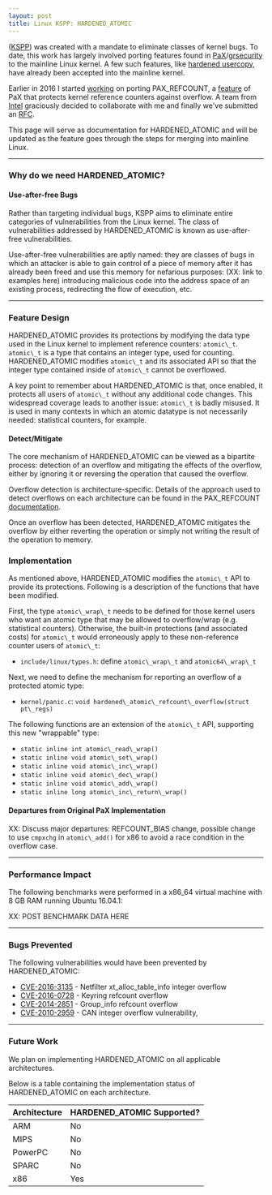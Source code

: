 ```yaml
---
layout: post
title: Linux KSPP: HARDENED_ATOMIC
---
```

([KSPP](http://kernsec.org/wiki/index.php/Kernel_Self_Protection_Project)) was
created with a mandate to eliminate classes of kernel bugs.  To date, this work
has largely involved porting features found in
[PaX](https://pax.grsecurity.net/)/[grsecurity](https://grsecurity.net/) to the
mainline Linux kernel.  A few such features, like
[hardened usercopy](https://www.lwn.net), have already been accepted into the
mainline kernel.  

Earlier in 2016 I started [working](https://lwn.net/Articles/668724/) on porting
PAX_REFCOUNT, a
[feature](https://forums.grsecurity.net/viewtopic.php?f=7&t=4173) of PaX that
protects kernel reference counters against overflow.  A team from
[Intel](http://www.0org.org) graciously decided to collaborate with me and
finally we've submitted an [RFC](https://lwn.net/Articles/702640/).  

This page will serve as documentation for HARDENED_ATOMIC and will be updated
as the feature goes through the steps for merging into mainline Linux.  

---
### Why do we need HARDENED_ATOMIC?

#### Use-after-free Bugs
Rather than targeting individual bugs, KSPP aims to eliminate entire categories
of vulnerabilities from the Linux kernel.  The class of vulnerabilities
addressed by HARDENED_ATOMIC is known as use-after-free vulnerabilities.

Use-after-free vulnerabilities are aptly named: they are classes of bugs in
which an attacker is able to gain control of a piece of memory after it has
already been freed and use this memory for nefarious purposes:
(XX: link to examples here)
introducing malicious code into the address space of an existing process,
redirecting the flow of execution, etc.


---
### Feature Design
HARDENED_ATOMIC provides its protections by modifying the data type used
in the Linux kernel to implement reference counters: `atomic\_t`.  `atomic\_t`
is a type that contains an integer type, used for counting.  HARDENED_ATOMIC
modifies `atomic\_t` and its associated API so that the integer type contained
inside of `atomic\_t` cannot be overflowed.     

A key point to remember about HARDENED_ATOMIC is that, once enabled, it protects
all users of `atomic\_t` without any additional code changes.  This widespread
coverage leads to another issue: `atomic\_t` is badly misused.  It is used in
many contexts in which an atomic datatype is not necessarily needed: statistical
counters, for example.    

#### Detect/Mitigate
The core mechanism of HARDENED_ATOMIC can be viewed as a bipartite process:
detection of an overflow and mitigating the effects of the overflow, either by
ignoring it or reversing the operation that caused the overflow.  

Overflow detection is architecture-specific.  Details of the approach
used to detect overflows on each architecture can be found in the PAX_REFCOUNT
[documentation](https://forums.grsecurity.net/viewtopic.php?f=7&t=4173#INTERNALS).

Once an overflow has been detected, HARDENED_ATOMIC mitigates the overflow by
either reverting the operation or simply not writing the result of the operation
to memory.

### Implementation
As mentioned above, HARDENED_ATOMIC modifies the `atomic\_t` API to provide its
protections.  Following is a description of the functions that have been
modified.

First, the type `atomic\_wrap\_t` needs to be defined for those kernel users who want an atomic type that may be allowed to overflow/wrap (e.g. statistical counters).  Otherwise, the built-in protections (and associated costs) for `atomic\_t` would erroneously apply to these non-reference counter users of `atomic\_t`:
- `include/linux/types.h`: define `atomic\_wrap\_t` and `atomic64\_wrap\_t`

Next, we need to define the mechanism for reporting an overflow of a protected atomic type:
- `kernel/panic.c`: `void hardened\_atomic\_refcount\_overflow(struct pt\_regs)`

The following functions are an extension of the `atomic\_t` API, supporting this new "wrappable" type:
- `static inline int atomic\_read\_wrap()`
- `static inline void atomic\_set\_wrap()`
- `static inline void atomic\_inc\_wrap()`
- `static inline void atomic\_dec\_wrap()`
- `static inline void atomic\_add\_wrap()`
- `static inline long atomic\_inc\_return\_wrap()`

#### Departures from Original PaX Implementation
XX: Discuss major departures: REFCOUNT_BIAS change, possible change
to use `cmpxchg` in `atomic\_add()` for x86 to avoid a race
condition in the overflow case.  

---
### Performance Impact
The following benchmarks were performed in a x86_64 virtual machine with 8 GB
RAM running Ubuntu 16.04.1:

XX: POST BENCHMARK DATA HERE

---
### Bugs Prevented
The following vulnerabilities would have been prevented by HARDENED_ATOMIC:
- [CVE-2016-3135](https://www.cve.mitre.org/cgi-bin/cvename.cgi?name=2016-3135) - Netfilter xt_alloc_table_info integer overflow
- [CVE-2016-0728](https://www.cve.mitre.org/cgi-bin/cvename.cgi?name=2016-0728) - Keyring refcount overflow
- [CVE-2014-2851](https://cve.mitre.org/cgi-bin/cvename.cgi?name=CVE-2014-2851) - Group_info refcount overflow
- [CVE-2010-2959](https://cve.mitre.org/cgi-bin/cvename.cgi?name=CVE-2010-2959) - CAN integer overflow vulnerability,

---
### Future Work
We plan on implementing HARDENED_ATOMIC on all applicable architectures.  

Below is a table containing the implementation status of HARDENED_ATOMIC on each
architecture.  

Architecture  | HARDENED_ATOMIC Supported?    
--------------|-----------------------------
ARM           |  No                           
MIPS          |  No                           
PowerPC       |  No                           
SPARC         |  No                           
x86           |  Yes                          
